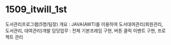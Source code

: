 # 1509_itwill_1st
도서관리프로그램(5명/팀장) 
개요     : JAVA(AWT)를 이용하여 도서대여관리(회원관리, 도서관리, 대여관리)개발
담당업무 : 전체 기본프레임 구현, 버튼 클릭 이벤트 구현, 프로젝트 관리
